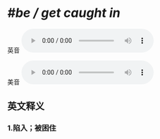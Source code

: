 # ***\#be / get caught in*** 
英音
<audio src="./media/be   get caught in1_AAC.aac" controls="controls"></audio>

美音
<audio src="./media/be   get caught in2_AAC.aac" controls="controls"></audio>



  

英文释义
---
### 1.**陷入；被困住**  


